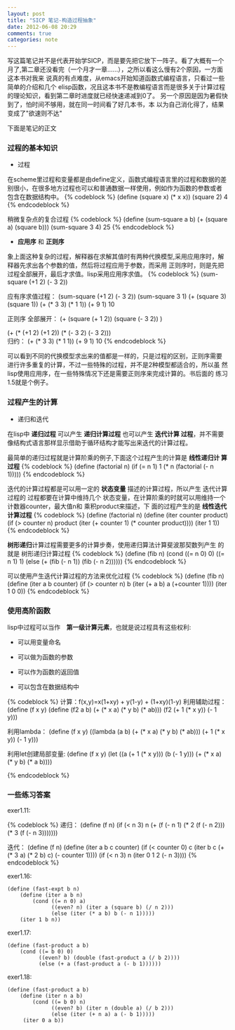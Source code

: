 ```yaml
---
layout: post
title: "SICP 笔记-构造过程抽象"
date: 2012-06-08 20:29
comments: true
categories: note
---
```


写这篇笔记并不是代表开始学SICP，而是要先把它放下一阵子。看了大概有一个
月了,第二章还没看完（一个月才一章……），之所以看这么慢有2个原因，一方面这本书对我来
说真的有点难度，从emacs开始知道函数式编程语言，只看过一些简单的介绍和几个
elisp函数，况且这本书不是教编程语言而是很多关于计算过程的理论知识，看到第二章时进度就已经快速递减到0了。
另一个原因是因为暑假快到了，怕时间不够用，就在同一时间看了好几本书，本
以为自己消化得了，结果变成了"欲速则不达" 

下面是笔记的正文
### 过程的基本知识

* 过程

在scheme里过程和变量都是由define定义，函数式编程语言里的过程和数据的差
别很小，在很多地方过程也可以和普通数据一样使用，例如作为函数的参数或者
包含在数据结构中。
{% codeblock %}
(define (square x) (* x x))
(square 2)
4
{% endcodeblock %}

稍微复杂点的复合过程
{% codeblock %}
(define (sum-square a b) 
    (+ (square a) (square b)))
(sum-square 3 4)
25
{% endcodeblock %}

*  **应用序** 和 **正则序**

象上面这种复杂的过程，解释器在求解其值时有两种代换模型,采用应用序时，解释器先求出各个参数的值，然后将过程应用于参数，而采用
正则序时，则是先把过程全部展开，最后才求值。lisp采用应用序求值。
{% codeblock %}
(sum-square (+1 2) (- 3 2))

应有序求值过程：
(sum-square (+1 2) (- 3 2))
(sum-square 3 1)
(+ (square 3) (square 1))
(+ (* 3 3) (* 1 1))
(+ 9 1)
10

正则序
全部展开：
(+   (square  (+ 1 2))    (square  (- 3 2)) )
    
(+   (* (+1 2) (+1 2))    (* (- 3 2) (- 3 2)))    
归约：
(+ (* 3 3) (* 1 1))
(+ 9 1)
10
{% endcodeblock %}

可以看到不同的代换模型求出来的值都是一样的，只是过程的区别，正则序需要
进行许多重复的计算，不过一些特殊的过程，并不是2种模型都适合的，所以虽
然lisp使用应用序，在一些特殊情况下还是需要正则序来完成计算的。书后面的
练习1.5就是个例子。

### 过程产生的计算

* 递归和迭代
 
 在lisp中 **递归过程** 可以产生 **递归计算过程** 也可以产生 **迭代计算
 过程**，并不需要像结构式语言那样显示借助于循环结构才能写出来迭代的计算过程。
 
 最简单的递归过程就是计算阶乘的例子,下面这个过程产生的计算是 **线性递归计
 算过程** 
 {% codeblock %}
 (define (factorial n)
     (if (= n 1)
         1
         (* n (factorial (- n 1)))))
 {% endcodeblock %}
 
 迭代的计算过程都是可以用一定的 **状态变量** 描述的计算过程，所以产生
 迭代计算过程的 过程都要在计算中维持几个 状态变量，在计算阶乘的时就可以用维持一个 计数器counter，最大值n和 乘积product来描述，下
 面的过程产生的是 **线性迭代计算过程**
 {% codeblock %}
 (define (factorial n)
     (define (iter counter product)
         (if (> counter n)
             product
             (iter (+ counter 1) (* counter product))))
     (iter 1 1))
 {% endcodeblock %}
 
 **树形递归**计算过程需要更多的计算步奏，使用递归算法计算斐波那契数列产生
 的就是 树形递归计算过程
 {% codeblock %}
 (define (fib n)
    (cond ((= n 0) 0)
          ((= n 1) 1)
          (else (+ (fib (- n 1))
                   (fib (- n 2))))))
 {% endcodeblock %}
 
 可以使用产生迭代计算过程的方法来优化过程
 {% codeblock %}
(define (fib n)
    (define (iter a b counter) 
        (if (> counter n)
            b
            (iter (+ a b) a (+counter 1))))
    (iter 1 0 0))
 {% endcodeblock %}

### 使用高阶函数
lisp中过程可以当作　**第一级计算元素**，也就是说过程具有这些权利:

* 可以用变量命名

* 可以做为函数的参数

* 可以作为函数的返回值

* 可以包含在数据结构中

 {% codeblock %}
 计算：f(x,y)=x(1+xy) + y(1-y) + (1+xy)(1-y)
 利用辅助过程：
 (define (f x y)
     (define (f2 a b)
         (+ (* x a)
             (* y b)
              (* ab)))
     (f2 (+ 1 (* x y))
         (- 1 y)))
         
 利用lambda：
 (define (f x y)
     ((lambda (a b)
         (+ (* x a)
             (* y b)
             (* ab)))
         (+ 1 (* x y))
         (- 1 y)))
         
 利用let创建局部变量:
 (define (f x y)
     (let ((a (+ 1 (* x y)))
          (b (- 1 y)))
          (+ (* x a) 
              (* y b) 
              (* a b))))
 
 {% endcodeblock %}

### 一些练习答案
exer1.11: 

{% codeblock %}
递归：
(define (f n)
    (if (< n 3)
        n
        (+ (f (- n 1)
            (* 2 (f (- n 2)))
            (* 3 (f (- n 3)))))))

迭代：
(define (f n)
    (define (iter a b c counter)
        (if (< counter 0)
            c 
            (iter b c (+ (* 3 a)
                          (* 2 b)
                          c) (- counter 1))))
    (if (< n 3)
        n
        (iter 0 1 2 (- n 3))))
{% endcodeblock %}

exer1.16:
```
(define (fast-expt b n)
    (define (iter a b n)
        (cond ((= n 0) a)
              ((even? n) (iter a (square b) (/ n 2)))
              (else (iter (* a b) b (- n 1)))))
    (iter 1 b n))
```             
exer1.17:
```
(define (fast-product a b)
    (cond ((= b 0) 0)
          ((even? b) (double (fast-product a (/ b 2))))
          (else (+ a (fast-product a (- b 1))))))
```           
exer1.18:
```
(define (fast-product a b)
    (define (iter n a b)
        (cond ((= b 0) n)
              ((even? b) (iter n (double a) (/ b 2)))
              (else (iter (+ n a) a (- b 1)))))
     (iter 0 a b))
```
